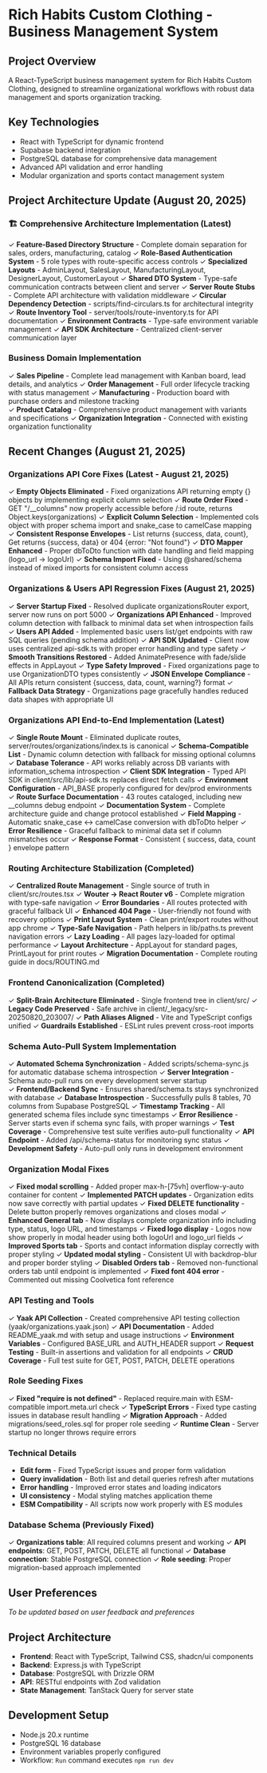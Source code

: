 # Rich Habits Custom Clothing - Business Management System

## Project Overview
A React-TypeScript business management system for Rich Habits Custom Clothing, designed to streamline organizational workflows with robust data management and sports organization tracking.

## Key Technologies
- React with TypeScript for dynamic frontend
- Supabase backend integration 
- PostgreSQL database for comprehensive data management
- Advanced API validation and error handling
- Modular organization and sports contact management system

## Project Architecture Update (August 20, 2025)

### 🏗️ Comprehensive Architecture Implementation (Latest)
✓ **Feature-Based Directory Structure** - Complete domain separation for sales, orders, manufacturing, catalog
✓ **Role-Based Authentication System** - 5 role types with route-specific access controls
✓ **Specialized Layouts** - AdminLayout, SalesLayout, ManufacturingLayout, DesignerLayout, CustomerLayout
✓ **Shared DTO System** - Type-safe communication contracts between client and server
✓ **Server Route Stubs** - Complete API architecture with validation middleware
✓ **Circular Dependency Detection** - scripts/find-circulars.ts for architectural integrity
✓ **Route Inventory Tool** - server/tools/route-inventory.ts for API documentation
✓ **Environment Contracts** - Type-safe environment variable management
✓ **API SDK Architecture** - Centralized client-server communication layer

### Business Domain Implementation
✓ **Sales Pipeline** - Complete lead management with Kanban board, lead details, and analytics
✓ **Order Management** - Full order lifecycle tracking with status management
✓ **Manufacturing** - Production board with purchase orders and milestone tracking  
✓ **Product Catalog** - Comprehensive product management with variants and specifications
✓ **Organization Integration** - Connected with existing organization functionality

## Recent Changes (August 21, 2025)

### Organizations API Core Fixes (Latest - August 21, 2025)
✓ **Empty Objects Eliminated** - Fixed organizations API returning empty {} objects by implementing explicit column selection
✓ **Route Order Fixed** - GET "/__columns" now properly accessible before /:id route, returns Object.keys(organizations)
✓ **Explicit Column Selection** - Implemented cols object with proper schema import and snake_case to camelCase mapping
✓ **Consistent Response Envelopes** - List returns {success, data, count}, Get returns {success, data} or 404 {error: "Not found"}
✓ **DTO Mapper Enhanced** - Proper dbToDto function with date handling and field mapping (logo_url → logoUrl)
✓ **Schema Import Fixed** - Using @shared/schema instead of mixed imports for consistent column access

### Organizations & Users API Regression Fixes (August 21, 2025)
✓ **Server Startup Fixed** - Resolved duplicate organizationsRouter export, server now runs on port 5000
✓ **Organizations API Enhanced** - Improved column detection with fallback to minimal data set when introspection fails
✓ **Users API Added** - Implemented basic users list/get endpoints with raw SQL queries (pending schema addition)
✓ **API SDK Updated** - Client now uses centralized api-sdk.ts with proper error handling and type safety
✓ **Smooth Transitions Restored** - Added AnimatePresence with fade/slide effects in AppLayout
✓ **Type Safety Improved** - Fixed organizations page to use OrganizationDTO types consistently
✓ **JSON Envelope Compliance** - All APIs return consistent {success, data, count, warning?} format
✓ **Fallback Data Strategy** - Organizations page gracefully handles reduced data shapes with appropriate UI

### Organizations API End-to-End Implementation (Latest)
✓ **Single Route Mount** - Eliminated duplicate routes, server/routes/organizations/index.ts is canonical
✓ **Schema-Compatible List** - Dynamic column detection with fallback for missing optional columns  
✓ **Database Tolerance** - API works reliably across DB variants with information_schema introspection
✓ **Client SDK Integration** - Typed API SDK in client/src/lib/api-sdk.ts replaces direct fetch calls
✓ **Environment Configuration** - API_BASE properly configured for dev/prod environments
✓ **Route Surface Documentation** - 43 routes cataloged, including new __columns debug endpoint
✓ **Documentation System** - Complete architecture guide and change protocol established
✓ **Field Mapping** - Automatic snake_case ↔ camelCase conversion with dbToDto helper
✓ **Error Resilience** - Graceful fallback to minimal data set if column mismatches occur
✓ **Response Format** - Consistent { success, data, count } envelope pattern

### Routing Architecture Stabilization (Completed)
✓ **Centralized Route Management** - Single source of truth in client/src/routes.tsx
✓ **Wouter → React Router v6** - Complete migration with type-safe navigation
✓ **Error Boundaries** - All routes protected with graceful fallback UI
✓ **Enhanced 404 Page** - User-friendly not found with recovery options
✓ **Print Layout System** - Clean print/export routes without app chrome
✓ **Type-Safe Navigation** - Path helpers in lib/paths.ts prevent navigation errors
✓ **Lazy Loading** - All pages lazy-loaded for optimal performance
✓ **Layout Architecture** - AppLayout for standard pages, PrintLayout for print routes
✓ **Migration Documentation** - Complete routing guide in docs/ROUTING.md

### Frontend Canonicalization (Completed)
✓ **Split-Brain Architecture Eliminated** - Single frontend tree in client/src/
✓ **Legacy Code Preserved** - Safe archive in client/_legacy/src-20250820_203007/
✓ **Path Aliases Aligned** - Vite and TypeScript configs unified
✓ **Guardrails Established** - ESLint rules prevent cross-root imports

### Schema Auto-Pull System Implementation
✓ **Automated Schema Synchronization** - Added scripts/schema-sync.js for automatic database schema introspection
✓ **Server Integration** - Schema auto-pull runs on every development server startup  
✓ **Frontend/Backend Sync** - Ensures shared/schema.ts stays synchronized with database
✓ **Database Introspection** - Successfully pulls 8 tables, 70 columns from Supabase PostgreSQL
✓ **Timestamp Tracking** - All generated schema files include sync timestamps
✓ **Error Resilience** - Server starts even if schema sync fails, with proper warnings
✓ **Test Coverage** - Comprehensive test suite verifies auto-pull functionality
✓ **API Endpoint** - Added /api/schema-status for monitoring sync status
✓ **Development Safety** - Auto-pull only runs in development environment

### Organization Modal Fixes
✓ **Fixed modal scrolling** - Added proper max-h-[75vh] overflow-y-auto container for content
✓ **Implemented PATCH updates** - Organization edits now save correctly with partial updates
✓ **Fixed DELETE functionality** - Delete button properly removes organizations and closes modal
✓ **Enhanced General tab** - Now displays complete organization info including type, status, logo URL, and timestamps
✓ **Fixed logo display** - Logos now show properly in modal header using both logoUrl and logo_url fields
✓ **Improved Sports tab** - Sports and contact information display correctly with proper styling
✓ **Updated modal styling** - Consistent UI with backdrop-blur and proper border styling
✓ **Disabled Orders tab** - Removed non-functional orders tab until endpoint is implemented
✓ **Fixed font 404 error** - Commented out missing Coolvetica font reference

### API Testing and Tools
✓ **Yaak API Collection** - Created comprehensive API testing collection (yaak/organizations.yaak.json)
✓ **API Documentation** - Added README_yaak.md with setup and usage instructions
✓ **Environment Variables** - Configured BASE_URL and AUTH_HEADER support
✓ **Request Testing** - Built-in assertions and validation for all endpoints
✓ **CRUD Coverage** - Full test suite for GET, POST, PATCH, DELETE operations

### Role Seeding Fixes
✓ **Fixed "require is not defined"** - Replaced require.main with ESM-compatible import.meta.url check
✓ **TypeScript Errors** - Fixed type casting issues in database result handling
✓ **Migration Approach** - Added migrations/seed_roles.sql for proper role seeding
✓ **Runtime Clean** - Server startup no longer throws require errors

### Technical Details
- **Edit form** - Fixed TypeScript issues and proper form validation
- **Query invalidation** - Both list and detail queries refresh after mutations
- **Error handling** - Improved error states and loading indicators
- **UI consistency** - Modal styling matches application theme
- **ESM Compatibility** - All scripts now work properly with ES modules

### Database Schema (Previously Fixed)
✓ **Organizations table**: All required columns present and working
✓ **API endpoints**: GET, POST, PATCH, DELETE all functional
✓ **Database connection**: Stable PostgreSQL connection
✓ **Role seeding**: Proper migration-based approach implemented

## User Preferences
*To be updated based on user feedback and preferences*

## Project Architecture
- **Frontend**: React with TypeScript, Tailwind CSS, shadcn/ui components
- **Backend**: Express.js with TypeScript
- **Database**: PostgreSQL with Drizzle ORM
- **API**: RESTful endpoints with Zod validation
- **State Management**: TanStack Query for server state

## Development Setup
- Node.js 20.x runtime
- PostgreSQL 16 database
- Environment variables properly configured
- Workflow: `Run` command executes `npm run dev`